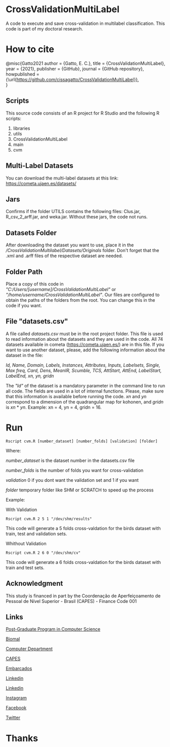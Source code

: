 # CrossValidationMultiLabel
A code to execute and save cross-validation in multilabel classification. This code is part of my doctoral research.

# How to cite 
@misc{Gatto2021
  author = {Gatto, E. C.},
  title = {CrossValidationMultiLabel},
  year = {2021},
  publisher = {GitHub},
  journal = {GitHub repository},
  howpublished = {\url{https://github.com/cissagatto/CrossValidationMultiLabel}},  
}

## Scripts
This source code consists of an R project for R Studio and the following R scripts:

1. libraries
2. utils
3. CrossValidationMultiLabel
4. main
5. cvm

## Multi-Label Datasets
You can download the multi-label datasets at this link: https://cometa.ujaen.es/datasets/

## Jars
Confirms if the folder UTILS contains the following files: Clus.jar, R_csv_2_arff.jar, and weka.jar. Without these jars, the code not runs. 

## Datasets Folder
After downloading the dataset you want to use, place it in the */CrossValidationMultilabel/Datasets/Originals* folder. Don't forget that the .xml and .arff files of the respective dataset are needed.

## Folder Path
Place a copy of this code in _"C:/Users/[username]/CrossValidationMultiLabel"_ or _"/home/username/CrossValidationMultiLabel"_. Our files are configured to obtain the paths of the folders from the root. You can change this in the code if you want.

## File "datasets.csv"
A file called *datasets.csv* must be in the root project folder. This file is used to read information about the datasets and they are used in the code. All 74 datasets available in cometa (https://cometa.ujaen.es/) are in this file. If you want to use another dataset, please, add the following information about the dataset in the file:

*Id, Name, Domain, Labels, Instances, Attributes, Inputs, Labelsets, Single, Max freq, Card, Dens, MeanIR, Scumble, TCS, AttStart, AttEnd, LabelStart, LabelEnd, xn, yn, gridn*

The _"Id"_ of the dataset is a mandatory parameter in the command line to run all code. The fields are used in a lot of internal functions. Please, make sure that this information is available before running the code. *xn* and *yn* correspond to a dimension of the quadrangular map for kohonen, and *gridn* is *xn* * *yn*. Example: xn = 4, yn = 4, gridn = 16.

# Run

```
Rscript cvm.R [number_dataset] [number_folds] [validation] [folder]
```

Where:

_number_dataset_ is the dataset number in the datasets.csv file

_number_folds_ is the number of folds you want for cross-validation

_validation_ 0 if you dont want the validation set and 1 if you want

_folder_ temporary folder like SHM or SCRATCH to speed up the process

Example:

With Validation
```
Rscript cvm.R 2 5 1 "/dev/shm/results"
```

This code will generate a 5 folds cross-valdation for the birds dataset with train, test and validation sets.


Whithout Validation
```
Rscript cvm.R 2 6 0 "/dev/shm/cv"
```

This code will generate a 6 folds cross-valdation for the birds dataset with train and test sets.

## Acknowledgment
This study is financed in part by the Coordenação de Aperfeiçoamento de Pessoal de Nível Superior - Brasil (CAPES) - Finance Code 001

## Links

[Post-Graduate Program in Computer Science](http://ppgcc.dc.ufscar.br/pt-br)

[Biomal](http://www.biomal.ufscar.br/)

[Computer Department](https://site.dc.ufscar.br/)

[CAPES](https://www.gov.br/capes/pt-br)

[Embarcados](https://www.embarcados.com.br/author/cissa/)

[Linkedin](https://www.linkedin.com/in/elainececiliagatto/)

[Linkedin](https://www.linkedin.com/company/27241216)

[Instagram](https://www.instagram.com/professoracissa/)

[Facebook](https://www.facebook.com/ProfessoraCissa/)

[Twitter](https://twitter.com/professoracissa)

# Thanks
